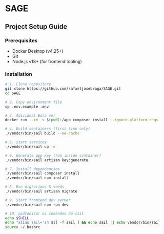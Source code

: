# SAGE
## Project Setup Guide

### Prerequisites
- Docker Desktop (v4.25+)
- Git
- Node.js v18+ (for frontend tooling)

### Installation
```bash
# 1. Clone repository
git clone https://github.com/rafaeljosebraga/SAGE.git
cd SAGE

# 2. Copy environment file
cp .env.example .env

# 3. Adicional Bora ver
docker run --rm -v $(pwd):/app composer install --ignore-platform-reqs

# 4. Build containers (first time only)
./vendor/bin/sail build --no-cache

# 5. Start services
./vendor/bin/sail up -d

# 6. Generate app key (run inside container)
./vendor/bin/sail artisan key:generate

# 7. Install dependencies
./vendor/bin/sail composer install
./vendor/bin/sail npm install

# 8. Run migrations & seeds
./vendor/bin/sail artisan migrate 

# 9. Start frontend dev server
./vendor/bin/sail npm run dev

# 10. padronizar os comandos do sail 
echo $SHELL
echo "alias sail='sh $([ -f sail ] && echo sail || echo vendor/bin/sail)'" >> ~/.bashrc
source ~/.bashrc